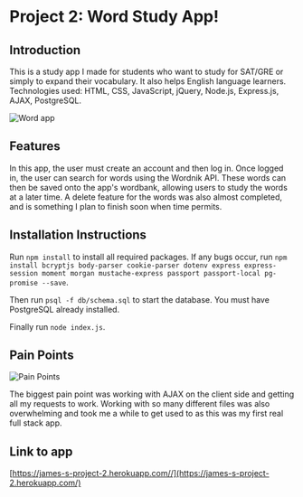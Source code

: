 # Project 2: Word Study App!

## Introduction

This is a study app I made for students who want to study for SAT/GRE or simply to expand their vocabulary. It also helps English language learners. Technologies used: HTML, CSS, JavaScript, jQuery, Node.js, Express.js, AJAX, PostgreSQL.

![Word app](https://media.giphy.com/media/l2Je66zG6mAAZxgqI/giphy.gif)

## Features
In this app, the user must create an account and then log in. Once logged in, the user can search for words using the Wordnik API. These words can then be saved onto the app's wordbank, allowing users to study the words at a later time. A delete feature for the words was also almost completed, and is something I plan to finish soon when time permits.

## Installation Instructions
Run `npm install` to install all required packages. If any bugs occur, run `npm install bcryptjs body-parser cookie-parser dotenv express express-session moment morgan mustache-express passport passport-local pg-promise --save`.

Then run `psql -f db/schema.sql` to start the database. You must have PostgreSQL already installed.

Finally run `node index.js`.

## Pain Points
![Pain Points](https://encrypted-tbn0.gstatic.com/images?q=tbn:ANd9GcQ4X74rtuhnFsCgOy2x_s8ze0I3F-VPh_VFTyJwjBt5asq65i7Z)

The biggest pain point was working with AJAX on the client side and getting all my requests to work. Working with so many different files was also overwhelming and took me a while to get used to as this was my first real full stack app.

## Link to app
[https://james-s-project-2.herokuapp.com//](https://james-s-project-2.herokuapp.com/)
